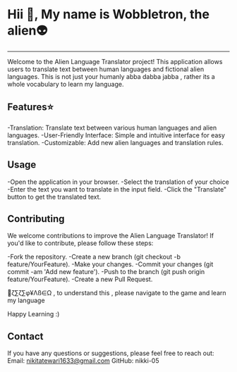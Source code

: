 
# Hii 👋, My name is Wobbletron, the alien👽
---------------------------------------------------------------------------------------------------------------------------
Welcome to the Alien Language Translator project! This application allows users to translate text between human languages and fictional alien languages.
This is not just your humanly abba dabba jabba , rather its a whole vocabulary to learn my language.

## Features⭐
-Translation: Translate text between various human languages and alien languages.
-User-Friendly Interface: Simple and intuitive interface for easy translation.
-Customizable: Add new alien languages and translation rules.

## Usage
-Open the application in your browser.
-Select the translation of your choice
-Enter the text you want to translate in the input field.
-Click the "Translate" button to get the translated text.

## Contributing
We welcome contributions to improve the Alien Language Translator! If you'd like to contribute, please follow these steps:

-Fork the repository.
-Create a new branch (git checkout -b feature/YourFeature).
-Make your changes.
-Commit your changes (git commit -am 'Add new feature').
-Push to the branch (git push origin feature/YourFeature).
-Create a new Pull Request.



👋ζ∑ζ∑φ¥Λß∈Ω , to understand this , please navigate to the game and learn my language 

Happy Learning :)

## Contact
If you have any questions or suggestions, please feel free to reach out:
Email: nikitatewari1633@gmail.com 
GitHub: nikki-05